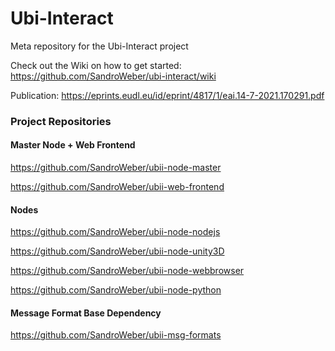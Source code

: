 # Ubi-Interact
Meta repository for the Ubi-Interact project

Check out the Wiki on how to get started: https://github.com/SandroWeber/ubi-interact/wiki

Publication: https://eprints.eudl.eu/id/eprint/4817/1/eai.14-7-2021.170291.pdf


### Project Repositories

#### Master Node + Web Frontend

https://github.com/SandroWeber/ubii-node-master

https://github.com/SandroWeber/ubii-web-frontend

#### Nodes

https://github.com/SandroWeber/ubii-node-nodejs

https://github.com/SandroWeber/ubii-node-unity3D

https://github.com/SandroWeber/ubii-node-webbrowser

https://github.com/SandroWeber/ubii-node-python

#### Message Format Base Dependency

https://github.com/SandroWeber/ubii-msg-formats
